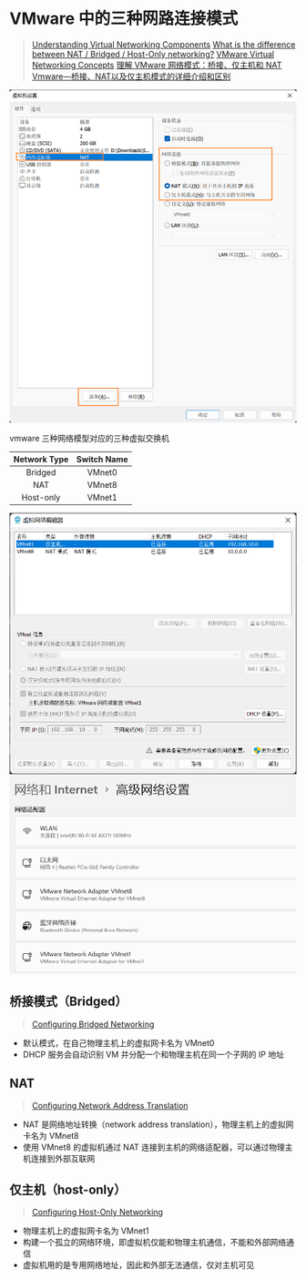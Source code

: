 # VMware 中的三种网路连接模式
> [Understanding Virtual Networking Components](https://docs.vmware.com/en/VMware-Workstation-Pro/16.0/com.vmware.ws.using.doc/GUID-8FDE7881-C31F-487F-BEF3-B2107A21D0CE.html)
> [What is the difference between NAT / Bridged / Host-Only networking?](https://superuser.com/questions/227505/what-is-the-difference-between-nat-bridged-host-only-networking)
> [VMware Virtual Networking Concepts](https://www.vmware.com/content/dam/digitalmarketing/vmware/en/pdf/techpaper/virtual_networking_concepts.pdf)
> [理解 VMware 网络模式：桥接、仅主机和 NAT](https://www.junmajinlong.com/virtual/network/vmware_net/)
> [Vmware—桥接、NAT以及仅主机模式的详细介绍和区别](https://zhuanlan.zhihu.com/p/532535216)


![](img/2023-03-28-15-16-40.png)



vmware 三种网络模型对应的三种虚拟交换机

|Network Type|Switch Name|
|:--:|:--:|
|Bridged|VMnet0|
|NAT|VMnet8|
|Host-only|VMnet1|


![](img/2023-03-28-15-32-54.png)
![](img/2023-03-28-15-33-36.png)


## 桥接模式（Bridged）
> [Configuring Bridged Networking](https://docs.vmware.com/en/VMware-Workstation-Pro/17/com.vmware.ws.using.doc/GUID-BAFA66C3-81F0-4FCA-84C4-D9F7D258A60A.html)


- 默认模式，在自己物理主机上的虚拟网卡名为 VMnet0
- DHCP 服务会自动识别 VM 并分配一个和物理主机在同一个子网的 IP 地址

## NAT
> [Configuring Network Address Translation](https://docs.vmware.com/en/VMware-Workstation-Pro/17/com.vmware.ws.using.doc/GUID-89311E3D-CCA9-4ECC-AF5C-C52BE6A89A95.html)


- NAT 是网络地址转换（network address translation），物理主机上的虚拟网卡名为 VMnet8
- 使用 VMnet8 的虚拟机通过 NAT 连接到主机的网络适配器，可以通过物理主机连接到外部互联网

## 仅主机（host-only）
> [Configuring Host-Only Networking](https://docs.vmware.com/en/VMware-Workstation-Pro/17/com.vmware.ws.using.doc/GUID-93BDF7F1-D2E4-42CE-80EA-4E305337D2FC.html)


- 物理主机上的虚拟网卡名为 VMnet1
- 构建一个孤立的网络环境，即虚拟机仅能和物理主机通信，不能和外部网络通信
- 虚拟机用的是专用网络地址，因此和外部无法通信，仅对主机可见